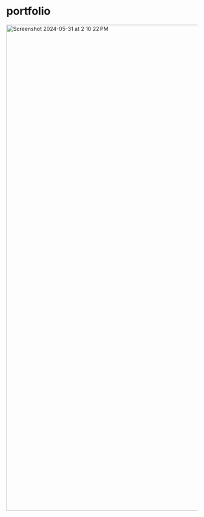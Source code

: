 # portfolio
<img width="1280" alt="Screenshot 2024-05-31 at 2 10 22 PM" src="https://github.com/RANDOMMBEING/portfolio/assets/165793932/87c45d8b-4350-46a8-868c-96177ae01196">
